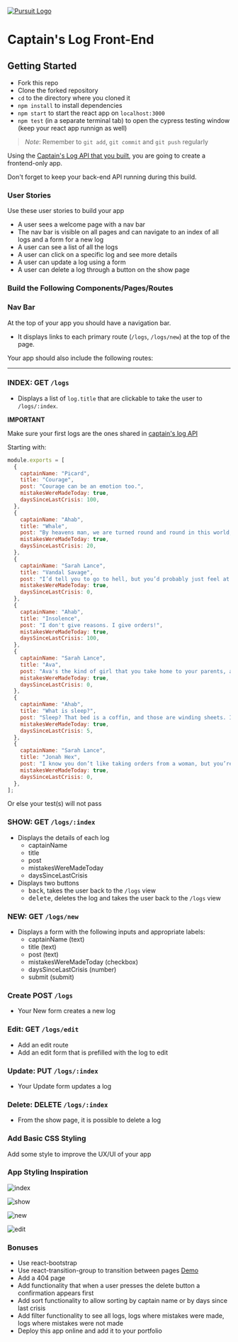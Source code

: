[![Pursuit Logo](https://avatars1.githubusercontent.com/u/5825944?s=200&v=4)](https://pursuit.org)

# Captain's Log Front-End

## Getting Started

- Fork this repo
- Clone the forked repository
- `cd` to the directory where you cloned it
- `npm install` to install dependencies
- `npm start` to start the react app on `localhost:3000`
- `npm test` (in a separate terminal tab) to open the cypress testing window (keep your react app runnign as well)

> _Note_: Remember to `git add`, `git commit` and `git push` regularly

Using the [Captain's Log API that you built](https://github.com/joinpursuit/captains-log), you are going to create a frontend-only app.

Don't forget to keep your back-end API running during this build.

### User Stories

Use these user stories to build your app
- A user sees a welcome page with a nav bar
- The nav bar is visible on all pages and can navigate to an index of all logs and a form for a new log
- A user can see a list of all the logs
- A user can click on a specific log and see more details
- A user can update a log using a form
- A user can delete a log through a button on the show page

### Build the Following Components/Pages/Routes

### Nav Bar

At the top of your app you should have a navigation bar.

- It displays links to each primary route (`/logs`, `/logs/new`) at the top of the page.

Your app should also include the following routes:

<hr />

### INDEX: GET `/logs`

- Displays a list of `log.title` that are clickable to take the user to `/logs/:index`.

**IMPORTANT**

Make sure your first logs are the ones shared in [captain's log API](https://github.com/joinpursuit/captains-log)

Starting with:

```js
module.exports = [
  {
    captainName: "Picard",
    title: "Courage",
    post: "Courage can be an emotion too.",
    mistakesWereMadeToday: true,
    daysSinceLastCrisis: 100,
  },
  {
    captainName: "Ahab",
    title: "Whale",
    post: "By heavens man, we are turned round and round in this world, like yonder windlass, and fate is the handspike.",
    mistakesWereMadeToday: true,
    daysSinceLastCrisis: 20,
  },
  {
    captainName: "Sarah Lance",
    title: "Vandal Savage",
    post: "I’d tell you to go to hell, but you’d probably just feel at home there.",
    mistakesWereMadeToday: true,
    daysSinceLastCrisis: 0,
  },
  {
    captainName: "Ahab",
    title: "Insolence",
    post: "I don't give reasons. I give orders!",
    mistakesWereMadeToday: true,
    daysSinceLastCrisis: 100,
  },
  {
    captainName: "Sarah Lance",
    title: "Ava",
    post: "Ava's the kind of girl that you take home to your parents, and I am the kind you take to an exorcism",
    mistakesWereMadeToday: true,
    daysSinceLastCrisis: 0,
  },
  {
    captainName: "Ahab",
    title: "What is sleep?",
    post: "Sleep? That bed is a coffin, and those are winding sheets. I do not sleep, I die.",
    mistakesWereMadeToday: true,
    daysSinceLastCrisis: 5,
  },
  {
    captainName: "Sarah Lance",
    title: "Jonah Hex",
    post: "I know you don’t like taking orders from a woman, but you’re gonna like getting your ass kicked by one even less.",
    mistakesWereMadeToday: true,
    daysSinceLastCrisis: 0,
  },
];
```

Or else your test(s) will not pass

### SHOW: GET `/logs/:index`

- Displays the details of each log
  - captainName
  - title
  - post
  - mistakesWereMadeToday
  - daysSinceLastCrisis
- Displays two buttons
  - <kbd>back</kbd>, takes the user back to the `/logs` view
  - <kbd>delete</kbd>, deletes the log and takes the user back to the `/logs` view

### NEW:  GET `/logs/new`

- Displays a form with the following inputs and appropriate labels:
  - captainName (text)
  - title (text)
  - post (text)
  - mistakesWereMadeToday (checkbox)
  - daysSinceLastCrisis (number)
  - submit (submit)

### Create POST `/logs`
- Your New form creates a new log

### Edit: GET `/logs/edit`

- Add an edit route
- Add an edit form that is prefilled with the log to edit

### Update: PUT `/logs/:index`
- Your Update form updates a log

### Delete: DELETE `/logs/:index`
- From the show page, it is possible to delete a log


### Add Basic CSS Styling

Add some style to improve the UX/UI of your app

### App Styling Inspiration

![index](./assets/index.png)

![show](./assets/show.png)

![new](./assets/new.png)

![edit](./assets/edit.png)

### Bonuses

- Use react-bootstrap
- Use react-transition-group to transition between pages [Demo](https://reactrouter.com/web/example/animated-transitions)
- Add a 404 page
- Add functionality that when a user presses the delete button a confirmation appears first
- Add sort functionality to allow sorting by captain name or by days since last crisis
- Add filter functionality to see all logs, logs where mistakes were made, logs where mistakes were not made
- Deploy this app online and add it to your portfolio
